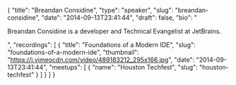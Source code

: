 {
  "title": "Breandan Considine",
  "type": "speaker",
  "slug": "breandan-considine",
  "date": "2014-09-13T23:41:44",
  "draft": false,
  "bio": "<p>Breandan Considine is a developer and Technical Evangelist at JetBrains.</p>",
  "recordings": [
    {
      "title": "Foundations of a Modern IDE",
      "slug": "foundations-of-a-modern-ide",
      "thumbnail": "https://i.vimeocdn.com/video/489183212_295x166.jpg",
      "date": "2014-09-13T23:41:44",
      "meetups": [
        {
          "name": "Houston Techfest",
          "slug": "houston-techfest"
        }
      ]
    }
  ]
}